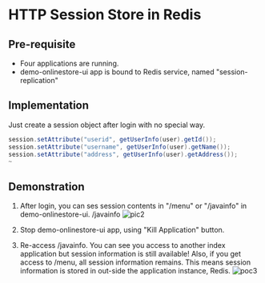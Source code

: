 # HTTP Session Store in Redis
## Pre-requisite
* Four applications are running.
* demo-onlinestore-ui app is bound to Redis service, named "session-replication"

## Implementation
Just create a session object after login with no special way. 
```java
session.setAttribute("userid", getUserInfo(user).getId());
session.setAttribute("username", getUserInfo(user).getName());
session.setAttribute("address", getUserInfo(user).getAddress());
~
```

## Demonstration
1. After login, you can ses session contents in "/menu" or "/javainfo" in demo-onlinestore-ui. 
/javainfo
![pic2](https://github.com/tkaburagi1214/springcloud-microservicesapp-onlinestore/blob/master/assets/session-2.png)

2. Stop demo-onlinestore-ui app, using "Kill Application" button.

3. Re-access /javainfo. You can see you access to another index application but session information is still available! Also, if you get access to /menu, all session information remains. This means session information is stored in out-side the application instance, Redis.
![poc3](https://github.com/tkaburagi1214/springcloud-microservicesapp-onlinestore/blob/master/assets/session-3.png)
